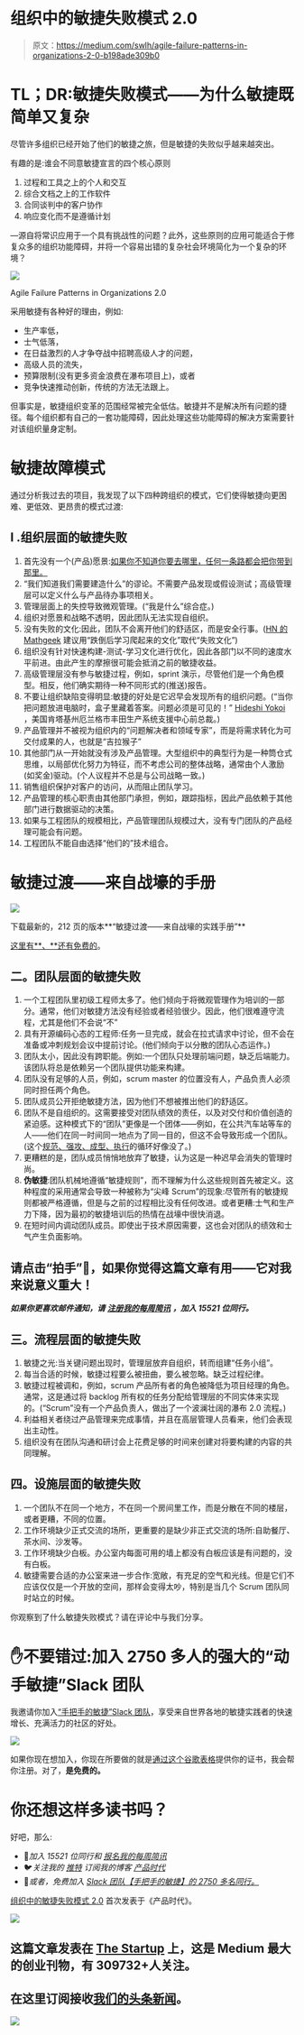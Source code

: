 # 组织中的敏捷失败模式 2.0

> 原文：<https://medium.com/swlh/agile-failure-patterns-in-organizations-2-0-b198ade309b0>

# TL；DR:敏捷失败模式——为什么敏捷既简单又复杂

尽管许多组织已经开始了他们的敏捷之旅，但是敏捷的失败似乎越来越突出。

有趣的是:谁会不同意敏捷宣言的四个核心原则

1.  过程和工具之上的个人和交互
2.  综合文档之上的工作软件
3.  合同谈判中的客户协作
4.  响应变化而不是遵循计划

—源自将常识应用于一个具有挑战性的问题？此外，这些原则的应用可能适合于修复众多的组织功能障碍，并将一个容易出错的复杂社会环境简化为一个复杂的环境？

![](img/6800928e67c81199253cdbf43dcf2791.png)

Agile Failure Patterns in Organizations 2.0

采用敏捷有各种好的理由，例如:

*   生产率低，
*   士气低落，
*   在日益激烈的人才争夺战中招聘高级人才的问题，
*   高级人员的流失，
*   预算限制(没有更多资金浪费在瀑布项目上)，或者
*   竞争快速推动创新，传统的方法无法跟上。

但事实是，敏捷组织变革的范围经常被完全低估。敏捷并不是解决所有问题的捷径。每个组织都有自己的一套功能障碍，因此处理这些功能障碍的解决方案需要针对该组织量身定制。

# 敏捷故障模式

通过分析我过去的项目，我发现了以下四种跨组织的模式，它们使得敏捷向更困难、更低效、更昂贵的模式过渡:

## I .组织层面的敏捷失败

1.  首先没有一个(产品)愿景:[如果你不知道你要去哪里，任何一条路都会把你带到那里。](http://www.brainyquote.com/quotes/quotes/l/lewiscarro165865.html)
2.  “我们知道我们需要建造什么”的谬论。不需要产品发现或假设测试；高级管理层可以定义什么与产品待办事项相关。
3.  管理层面上的失控导致微观管理。(“我是什么”综合症。)
4.  组织对愿景和战略不透明，因此团队无法实现自组织。
5.  没有失败的文化:因此，团队不会离开他们的舒适区，而是安全行事。([HN 的 Mathgeek](https://news.ycombinator.com/user?id=mathgeek) 建议用“跌倒后学习爬起来的文化”取代“失败文化”)
6.  组织没有针对快速构建-测试-学习文化进行优化，因此各部门以不同的速度水平前进。由此产生的摩擦很可能会抵消之前的敏捷收益。
7.  高级管理层没有参与敏捷过程，例如，sprint 演示，尽管他们是一个角色模型。相反，他们确实期待一种不同形式的(推送)报告。
8.  不要让组织缺陷变得明显:敏捷的好处是它迟早会发现所有的组织问题。(“当你把问题放进电脑时，盒子里藏着答案。问题必须是可见的！” [Hideshi Yokoi](http://runningahospital.blogspot.de/2009/08/problem-must-be-visible.html) ，美国肯塔基州厄兰格市丰田生产系统支援中心前总裁。)
9.  产品管理并不被视为组织内的“问题解决者和领域专家”，而是将需求转化为可交付成果的人，也就是“吉拉猴子”
10.  其他部门从一开始就没有涉及产品管理。大型组织中的典型行为是一种筒仓式思维，以局部优化努力为特征，而不考虑公司的整体战略，通常由个人激励(如奖金)驱动。(个人议程并不总是与公司战略一致。)
11.  销售组织保护对客户的访问，从而阻止团队学习。
12.  产品管理的核心职责由其他部门承担，例如，跟踪指标，因此产品依赖于其他部门进行数据驱动的决策。
13.  如果与工程团队的规模相比，产品管理团队规模过大，没有专门团队的产品经理可能会有问题。
14.  工程团队不能自由选择“他们的”技术组合。

# 敏捷过渡——来自战壕的手册

[![](img/6d26731c877c12ae906546062e2fc7a8.png)](https://age-of-product.com/download-agile-transition-hands-guide-trenches/)

下载最新的，212 页的版本**“敏捷过渡——来自战壕的实践手册”**

[这里有**、**还有免费的](https://age-of-product.com/download-agile-transition-hands-guide-trenches/)。

## 二。团队层面的敏捷失败

1.  一个工程团队里初级工程师太多了。他们倾向于将微观管理作为培训的一部分。通常，他们对敏捷方法没有经验或者经验很少。因此，他们很难遵守流程，尤其是他们不会说“不”
2.  具有开源编码心态的工程师:任务一旦完成，就会在拉式请求中讨论，但不会在准备或冲刺规划会议中提前讨论。(他们倾向于以分散的团队心态运作。)
3.  团队太小，因此没有跨职能。例如:一个团队只处理前端问题，缺乏后端能力。该团队将总是依赖另一个团队提供功能来构建。
4.  团队没有足够的人员，例如，scrum master 的位置没有人，产品负责人必须同时担任两个角色。
5.  团队成员公开拒绝敏捷方法，因为他们不想被推出他们的舒适区。
6.  团队不是自组织的。这需要接受对团队绩效的责任，以及对交付和价值创造的紧迫感。这种模式下的“团队”更像是一个团体——例如，在公共汽车站等车的人——他们在同一时间同一地点为了同一目的，但这不会导致形成一个团队。(这个[规范、强攻、成型、执行](https://en.wikipedia.org/wiki/Tuckman%27s_stages_of_group_development)的循环好像没了。)
7.  更糟糕的是，团队成员悄悄地放弃了敏捷，认为这是一种迟早会消失的管理时尚。
8.  **伪敏捷**:团队机械地遵循“敏捷规则”，而不理解为什么这些规则首先被定义。这种程度的采用通常会导致一种被称为“尖峰 Scrum”的现象:尽管所有的敏捷规则都被严格遵循，但是与之前的过程相比没有任何改进。或者更糟:士气和生产力下降，因为最初的敏捷培训后的热情在战壕中很快消退。
9.  在短时间内调动团队成员。即使出于技术原因需要，这也会对团队的绩效和士气产生负面影响。

## 请点击“拍手”👏，如果你觉得这篇文章有用——它对我来说意义重大！

***如果你更喜欢邮件通知，请*** [***注册我的每周简讯***](https://age-of-product.com/subscribe/?ref=Food4ThoughtMedium) ***，加入 15521 位同行。***

## 三。流程层面的敏捷失败

1.  敏捷之光:当关键问题出现时，管理层放弃自组织，转而组建“任务小组”。
2.  每当合适的时候，敏捷过程要么被扭曲，要么被忽略。缺乏过程纪律。
3.  敏捷过程被调和，例如，scrum 产品所有者的角色被降低为项目经理的角色。通常，这是通过将 backlog 所有权的任务分配给管理层的不同实体来实现的。(“Scrum”没有一个产品负责人，做出了一个波澜壮阔的瀑布 2.0 流程。)
4.  利益相关者绕过产品管理来完成事情，并且在高层管理人员看来，他们会表现出主动性。
5.  组织没有在团队沟通和研讨会上花费足够的时间来创建对将要构建的内容的共同理解。

## 四。设施层面的敏捷失败

1.  一个团队不在同一个地方，不在同一个房间里工作，而是分散在不同的楼层，或者更糟，不同的位置。
2.  工作环境缺少正式交流的场所，更重要的是缺少非正式交流的场所:自助餐厅、茶水间、沙发等。
3.  工作环境缺少白板。办公室内每面可用的墙上都没有白板应该是有问题的，没有白板。
4.  敏捷需要合适的办公室来进一步合作:宽敞，有充足的空气和光线。但是它们不应该仅仅是一个开放的空间，那样会变得太吵，特别是当几个 Scrum 团队同时站立的时候。

你观察到了什么敏捷失败模式？请在评论中与我们分享。

# ✋不要错过:加入 2750 多人的强大的“动手敏捷”Slack 团队

我邀请你加入[“手把手的敏捷”Slack 团队](https://goo.gl/forms/LObbRtSF9vvxN3CL2)，享受来自世界各地的敏捷实践者的快速增长、充满活力的社区的好处。

![](img/d94ad9240fd11adeee7b8bf93242ad8c.png)

如果你现在想加入，你现在所要做的就是[通过这个谷歌表格](https://goo.gl/forms/LObbRtSF9vvxN3CL2)提供你的证书，我会帮你注册。对了，**是免费的。**

# 你还想这样多读书吗？

好吧，那么:

*   📰*加入 15521 位同行和* [*报名我的每周简讯*](https://age-of-product.com/subscribe/?ref=Food4ThoughtMedium)
*   🐦*关注我的* [*推特*](https://twitter.com/stefanw) *订阅我的博客* [*产品时代*](https://age-of-product.com)
*   💬*或者，免费加入* [*Slack 团队【手把手的敏捷】的 2750 多名同行。*](https://goo.gl/forms/XIsABn0fLn9O0hqg2)

[组织中的敏捷失败模式 2.0](https://age-of-product.com/agile-failure-patterns-in-organizations/) 首次发表于《产品时代》。

[![](img/308a8d84fb9b2fab43d66c117fcc4bb4.png)](https://medium.com/swlh)

## 这篇文章发表在 [The Startup](https://medium.com/swlh) 上，这是 Medium 最大的创业刊物，有 309732+人关注。

## 在这里订阅接收[我们的头条新闻](http://growthsupply.com/the-startup-newsletter/)。

[![](img/b0164736ea17a63403e660de5dedf91a.png)](https://medium.com/swlh)